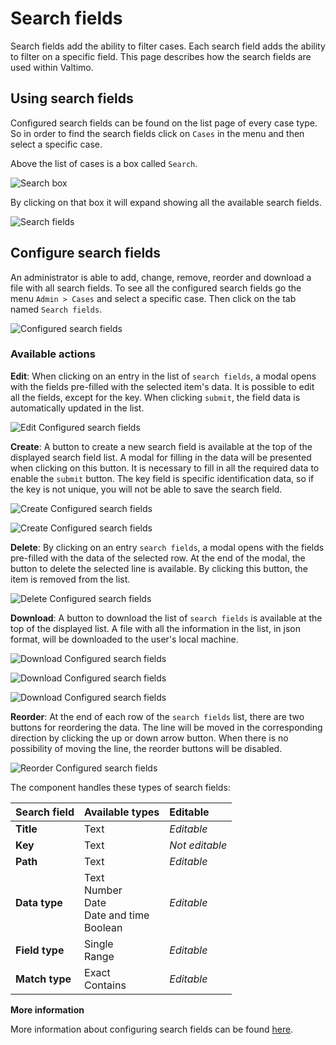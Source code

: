 # Search fields

Search fields add the ability to filter cases. Each search field adds the ability to filter on a specific field.
This page describes how the search fields are used within Valtimo.

## Using search fields

Configured search fields can be found on the list page of every case type. So in order to 
find the search fields click on `Cases` in the menu and then select a specific case.

Above the list of cases is a box called `Search`.

![Search box](img/search-box.png)

By clicking on that box it will expand showing all the available search fields.

![Search fields](img/search-fields.png)

## Configure search fields

An administrator is able to add, change, remove, reorder and download a file with all search fields. To see all the 
configured
search fields go the menu `Admin > Cases` and select a specific case. Then click on the tab 
named `Search fields`.

![Configured search fields](img/configured-search-fields.png)

### Available actions

**Edit**: When clicking on an entry in the list of `search fields`, a modal opens with the fields pre-filled with 
the selected item's data. It is possible to edit all the fields, except for the key.
When clicking `submit`, the field data is automatically updated in the list.

![Edit Configured search fields](img/edit-configured-search-fields.png)

**Create**: A button to create a new search field is available at the top of the displayed search field list.
A modal for filling in the data will be presented when clicking on this button. It is necessary to fill in all the 
required data to enable the `submit` button. The key field is specific identification data, so if the key is not unique, 
you will not be able to save the search field.

![Create Configured search fields](img/create-configured-search-fields.png)

![Create Configured search fields](img/create-configured-search-fields-1.png)


**Delete**: By clicking on an entry `search fields`, a modal opens with the fields pre-filled with the data of the 
selected row. At the end of the modal, the button to delete the selected line is available. By clicking this button, 
the item is removed from the list.

![Delete Configured search fields](img/delete-configured-search-fields.png)

**Download**: A button to download the list of `search fields` is available at the top of the displayed list. A file with all the information in the list, in json format, will be downloaded to the user's local machine.

![Download Configured search fields](img/download-configured-search-fields.png)

![Download Configured search fields](img/download-configured-search-fields-1.png)

![Download Configured search fields](img/download-configured-search-fields-2.png)

**Reorder**: At the end of each row of the `search fields` list, there are two buttons for reordering the data. The 
line will be moved in the corresponding direction by clicking the up or down arrow button. When there is no possibility 
of moving the line, the reorder buttons will be disabled.

![Reorder Configured search fields](img/reorder-configured-search-fields.png)

The component handles these types of search fields:

| Search field   | Available types                                        | Editable       |
|:---------------|:-------------------------------------------------------|:---------------|
| **Title**      | Text                                                   | _Editable_     |
| **Key**        | Text                                                   | _Not editable_ |
| **Path**       | Text                                                   | _Editable_     |
| **Data type**  | Text<br/>Number<br/>Date<br/>Date and time<br/>Boolean | _Editable_     |
| **Field type** | Single<br/>Range                                       | _Editable_     |
| **Match type** | Exact<br/>Contains                                     | _Editable_     |

**More information**

More information about configuring search fields can be
found [here](/extending-valtimo/document/configuring-search-fields.md#allowed-values).
